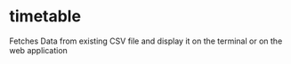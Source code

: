 # timetable
Fetches Data from existing CSV file and display it on the terminal or on the web application
